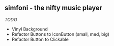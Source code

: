 ## simfoni - the nifty music player

_TODO_
- Vinyl Background
- Refactor Buttons to IconButton (small, med, big)
- Refactor Button to Clickable
